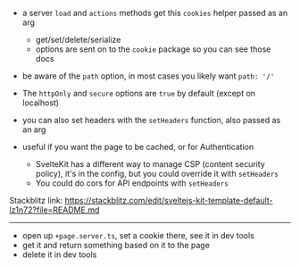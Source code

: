 - a server `load` and `actions` methods get this `cookies` helper passed as an arg
  - get/set/delete/serialize
  - options are sent on to the `cookie` package so you can see those docs
- be aware of the `path` option, in most cases you likely want `path: '/'`
- The `httpOnly` and `secure` options are `true` by default (except on localhost)

- you can also set headers with the `setHeaders` function, also passed as an arg
- useful if you want the page to be cached, or for Authentication
  - SvelteKit has a different way to manage CSP (content security policy), it's in the config, but you could override it with `setHeaders`
  - You could do cors for API endpoints with `setHeaders`

Stackblitz link: https://stackblitz.com/edit/sveltejs-kit-template-default-lz1n72?file=README.md

---

- open up `+page.server.ts`, set a cookie there, see it in dev tools
- get it and return something based on it to the page
- delete it in dev tools
